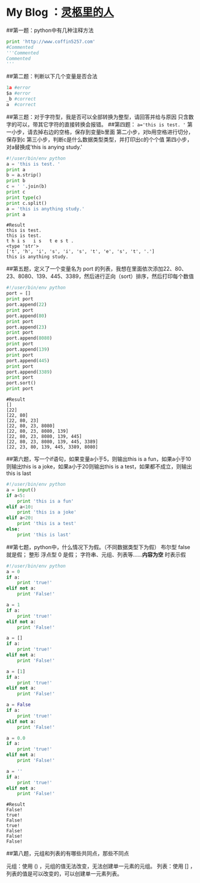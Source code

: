 My Blog ：[灵柩里的人][1]
==================================
##第一题：python中有几种注释方法
```python
print 'http://www.coffin5257.com'
#Commented
'''Commented
Commented
'''
```
##第二题：判断以下几个变量是否合法
```python
1a #error
$a #error
_b #correct 
a  #correct
```
##第三题：对于字符型，我是否可以全部转换为整型，请回答并给与原因
只含数字的可以，带其它字符的直接转换会报错。
##第四题：
`a='this is test. '`
第一小步，请去掉右边的空格，保存到变量b里面
第二小步，对b用空格进行切分，保存到c
第三小步，判断c是什么数据类型类型，并打印出c的个个值
第四小步，对a替换成'this is anying study.'
```python
#!/user/bin/env python
a = 'this is test. '
print a
b = a.strip()
print b
c = ' '.join(b)
print c
print type(c)
print c.split()
a = 'this is anything study.'
print a
```
```shell
#Result
this is test. 
this is test.
t h i s   i s   t e s t .
<type 'str'>
['t', 'h', 'i', 's', 'i', 's', 't', 'e', 's', 't', '.']
this is anything study.
```

##第五题，定义了一个变量名为 port 的列表，我想在里面依次添加22、80、23、8080、139、445、3389，然后进行正向（sort）排序，然后打印每个数值
```python
#!/user/bin/env python
port = []
print port
port.append(22)
print port
port.append(80)
print port
port.append(23)
print port
port.append(8080)
print port
port.append(139)
print port
port.append(445)
print port
port.append(3389)
print port
port.sort()
print port
```
```shell
#Result
[]
[22]
[22, 80]
[22, 80, 23]
[22, 80, 23, 8080]
[22, 80, 23, 8080, 139]
[22, 80, 23, 8080, 139, 445]
[22, 80, 23, 8080, 139, 445, 3389]
[22, 23, 80, 139, 445, 3389, 8080]
```
##第六题，写一个if语句，如果变量a小于5，则输出this is a fun，如果a小于10则输出this is a joke，如果a小于20则输出this is a test，如果都不成立，则输出this is last
```python
#!/user/bin/env python
a = input()
if a<5:
	print 'this is a fun'
elif a<10:
	print 'this is a joke'
elif a<20:
	print 'this is a test'
else:
	print 'this is last'
```
##第七题，python中，什么情况下为假。（不同数据类型下为假）
布尔型 false 就是假；
整形 浮点型 0 是假；
字符串、元组、列表等……**内容为空** 时表示假
```python
#!/user/bin/env python
a = 0
if a:
	print 'true!'
elif not a:
	print 'False!'

a = 1
if a:
	print 'true!'
elif not a:
	print 'False!'

a = []
if a:
	print 'true!'
elif not a:
	print 'False!'

a = [1]
if a:
	print 'true!'
elif not a:
	print 'False!'

a = False
if a:
	print 'true!'
elif not a:
	print 'False!'

a = 0.0
if a:
	print 'true!'
elif not a:
	print 'False!'

a = ''
if a:
	print 'true!'
elif not a:
	print 'False!'
```
```shell
#Result
False!
true!
False!
true!
False!
False!
False!
```
##第八题，元组和列表的有哪些共同点，那些不同点

元组：使用 () ，元组的值无法改变，无法创建单一元素的元组。
列表：使用 [] ，列表的值是可以改变的，可以创建单一元素列表。
  
  [1]: http://www.coffin5257.com